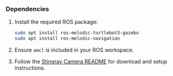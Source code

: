 

### Dependencies

1. Install the required ROS package:
    ```bash
    sudo apt install ros-melodic-turtlebot3-gazebo
    sudo apt install ros-melodic-navigation
    ```

2. Ensure `amcl` is included in your ROS workspace.

3. Follow the [Stingray Camera README](https://gitlab.com/HCRLab/stingray-robotics/stingray_camera/-/tree/main?ref_type=heads) for download and setup instructions.
